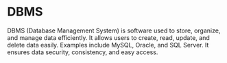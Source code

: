 # DBMS
DBMS (Database Management System) is software used to store, organize, and manage data efficiently. It allows users to create, read, update, and delete data easily. Examples include MySQL, Oracle, and SQL Server. It ensures data security, consistency, and easy access.

